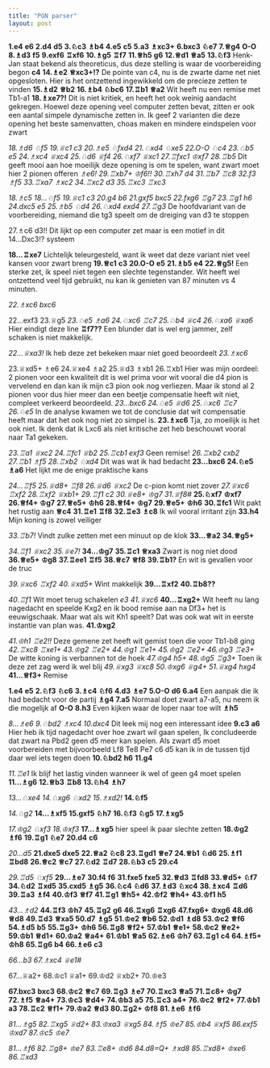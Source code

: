 ```yaml
---
title: "PGN parser"
layout: post
---
```


**1.e4** **e6** **2.d4** **d5** **3.&#9816;c3** **&#9815;b4** **4.e5** **c5** **5.a3** **&#9815;xc3+** **6.bxc3** **&#9816;e7** **7.&#9813;g4** **O-O** **8.&#9815;d3** **f5** **9.exf6** **&#9814;xf6** **10.&#9815;g5** **&#9814;f7** **11.&#9813;h5** **g6** **12.&#9813;d1** **&#9813;a5** **13.&#9816;f3** Henk-Jan staat bekend als theoreticus, dus deze stelling is waar de voorbereiding begon **c4** **14.&#9815;e2** **&#9813;xc3+!?** De pointe van c4, nu is de zwarte dame net niet opgesloten. Hier is het ontzettend ingewikkeld om de precieze zetten te vinden **15.&#9815;d2** **&#9813;b2** **16.&#9815;b4** **&#9816;bc6** **17.&#9814;b1** **&#9813;a2** Wit heeft nu een remise met Tb1-a1 **18.&#9815;xe7?!** Dit is niet kritiek, en heeft het ook weinig aandacht gekregen. Hoewel deze opening veel computer zetten bevat, zitten er ook een aantal simpele dynamische zetten in. Ik geef 2 varianten die deze opening het beste samenvatten, choas maken en mindere eindspelen voor zwart 

*18.&#9815;d6* *&#9816;f5* *19.&#9813;c1* *c3* *20.&#9815;e5* *&#9816;fxd4* *21.&#9816;xd4* *&#9816;xe5* *22.O-O* *&#9816;c4* *23.&#9816;b5* *e5* *24.&#9815;xc4* *&#9813;xc4* *25.&#9816;d6* *&#9813;f4* *26.&#9816;xf7* *&#9813;xc1* *27.&#9814;fxc1* *&#9812;xf7* *28.&#9814;b5* Dit geeft mooi aan hoe moeilijk deze opening is om te spelen, want zwart moet hier 2 pionen offeren *&#9815;e6!* *29.&#9814;xb7+* *&#9812;f6!!* *30.&#9814;xh7* *d4* *31.&#9814;b7* *&#9814;c8* *32.f3* *&#9815;f5* *33.&#9814;xa7* *&#9815;xc2* *34.&#9814;xc2* *d3* *35.&#9814;xc3* *&#9814;xc3* 


*18.&#9815;c5* *18...&#9816;f5* *19.&#9813;c1* *c3* *20.g4* *b6* *21.gxf5* *bxc5* *22.fxg6* *&#9814;g7* *23.&#9814;g1* *h6* *24.dxc5* *e5* *25.&#9815;b5* *&#9816;d4* *26.&#9816;xd4* *exd4* *27.&#9814;g3* De hoofdvariant van de voorbereiding, niemand die tg3 speelt om de dreiging van d3 te stoppen 

27.&#9815;c6 d3!! Dit lijkt op een computer zet maar is een motief in dit 14...Dxc3!? systeem 

**18...&#9814;xe7** Lichtelijk teleurgesteld, want ik weet dat deze variant niet veel kansen voor zwart breng **19.&#9813;c1** **c3** **20.O-O** **e5** **21.&#9815;b5** **e4** **22.&#9813;g5!** Een sterke zet, ik speel niet tegen een slechte tegenstander. Wit heeft wel ontzettend veel tijd gebruikt, nu kan ik genieten van 87 minuten vs 4 minuten. 

*22.&#9815;xc6* *bxc6* 

22...exf3 23.&#9813;g5 
*23.&#9816;e5* *&#9815;a6* *24.&#9816;xc6* *&#9814;c7* *25.&#9816;b4* *&#9813;c4* *26.&#9816;xa6* *&#9813;xa6* Hier eindigt deze line 
**&#9814;f7??** Een blunder dat is wel erg jammer, zelf schaken is niet makkelijk. 

*22...&#9813;xa3!* Ik heb deze zet bekeken maar niet goed beoordeelt *23.&#9815;xc6* 

23.&#9813;xd5+ &#9815;e6 24.&#9813;xe4 &#9815;a2 25.&#9813;d3 &#9815;xb1 26.&#9814;xb1 Hier was mijn oordeel: 2 pionen voor een kwaliteit dit is wel prima voor wit vooral die d4 pion is vervelend en dan kan ik mijn c3 pion ook nog verliezen. Maar ik stond al 2 pionen voor dus hier meer dan een beetje compensatie heeft wit niet, compleet verkeerd beoordeeld. 
*23...bxc6* *24.&#9816;e5* *&#9813;d6* *25.&#9816;xc6* *&#9814;c7* *26.&#9816;e5* In de analyse kwamen we tot de conclusie dat wit compensatie heeft maar dat het ook nog niet zo simpel is. 
**23.&#9815;xc6** Tja, zo moeilijk is het ook niet. Ik denk dat ik Lxc6 als niet kritische zet heb beschouwt vooral naar Ta1 gekeken. 

*23.&#9814;a1* *&#9813;xc2* *24.&#9814;fc1* *&#9813;b2* *25.&#9814;cb1* *exf3* Geen remise! *26.&#9814;xb2* *cxb2* *27.&#9814;b1* *&#9815;f5* *28.&#9814;xb2* *&#9816;xd4* Dit was wat ik had bedacht 
**23...bxc6** **24.&#9816;e5** **&#9815;a6** Het lijkt me de enige praktische kans 

*24...&#9814;f5* *25.&#9813;d8+* *&#9814;f8* *26.&#9813;d6* *&#9813;xc2* De c-pion komt niet zover *27.&#9813;xc6* *&#9814;xf2* *28.&#9814;xf2* *&#9813;xb1+* *29.&#9814;f1* *c2* *30.&#9813;e8+* *&#9812;g7* *31.&#9813;f8#* 
**25.&#9816;xf7** **&#9812;xf7** **26.&#9813;f4+** **&#9812;g7** **27.&#9813;e5+** **&#9812;h6** **28.&#9813;f4+** **&#9812;g7** **29.&#9813;e5+** **&#9812;h6** **30.&#9814;fc1** Wit pakt het rustig aan **&#9813;c4** **31.&#9814;e1** **&#9814;f8** **32.&#9814;e3** **&#9815;c8** Ik wil vooral irritant zijn **33.h4** Mijn koning is zowel veiliger 

*33.&#9814;b7!* Vindt zulke zetten met een minuut op de klok 
**33...&#9813;a2** **34.&#9813;g5+** 

*34.&#9814;f1* *&#9813;xc2* *35.&#9813;e7!* 
**34...&#9812;g7** **35.&#9814;c1** **&#9813;xa3** Zwart is nog niet dood **36.&#9813;e5+** **&#9812;g8** **37.&#9814;ee1** **&#9814;f5** **38.&#9813;c7** **&#9813;f8** **39.&#9814;b1?** En wit is gevallen voor de truc 

*39.&#9813;xc6* *&#9814;xf2* *40.&#9813;xd5+* Wint makkelijk 
**39...&#9814;xf2** **40.&#9814;b8??** 

*40.&#9814;f1* Wit moet terug schakelen *e3* *41.&#9813;xc6* 
**40...&#9814;xg2+** Wit heeft nu lang nagedacht en speelde Kxg2 en ik bood remise aan na Df3+ het is eeuwigschaak. Maar wat als wit Kh1 speelt? Dat was ook wat wit in eerste instantie van plan was. **41.&#9812;xg2** 

*41.&#9812;h1* *&#9814;e2!!* Deze gemene zet heeft wit gemist toen die voor Tb1-b8 ging *42.&#9814;xc8* *&#9814;xe1+* *43.&#9812;g2* *&#9814;e2+* *44.&#9812;g1* *&#9814;e1+* *45.&#9812;g2* *&#9814;e2+* *46.&#9812;g3* *&#9814;e3+* De witte koning is verbannen tot de hoek *47.&#9812;g4* *h5+* *48.&#9812;g5* *&#9814;g3+* Toen ik deze zet zag werd ik wel blij *49.&#9813;xg3* *&#9813;xc8* *50.&#9812;xg6* *&#9813;g4+* *51.&#9813;xg4* *hxg4* 
**41...&#9813;f3+** Remise 


**1.e4** **e5** **2.&#9816;f3** **&#9816;c6** **3.&#9815;c4** **&#9816;f6** **4.d3** **&#9815;e7** **5.O-O** **d6** **6.a4** Een aanpak die ik had bedacht voor de partij **&#9815;g4** **7.a5** Normaal doet zwart a7-a5, nu neem ik die mogelijk af **O-O** **8.h3** Even kijken waar de loper naar toe wilt **&#9815;h5** 

*8...&#9815;e6* *9.&#9816;bd2* *&#9815;xc4* *10.dxc4* Dit leek mij nog een interessant idee 
**9.c3** **a6** Hier heb ik tijd nagedacht over hoe zwart wil gaan spelen, Ik concludeerde dat zwart na Pbd2 geen d5 meer kan spelen. Als zwart d5 moet voorbereiden met bijvoorbeeld Lf8 Te8 Pe7 c6 d5 kan ik in de tussen tijd daar wel iets tegen doen **10.&#9816;bd2** **h6** **11.g4** 

*11.&#9814;e1* Ik blijf het lastig vinden wanneer ik wel of geen g4 moet spelen 
**11...&#9815;g6** **12.&#9813;b3** **&#9814;b8** **13.&#9816;h4** **&#9815;h7** 

*13...&#9816;xe4* *14.&#9816;xg6* *&#9816;xd2* *15.&#9815;xd2!* 
**14.&#9816;f5** 

*14.&#9816;g2* 
**14...&#9815;xf5** **15.gxf5** **&#9816;h7** **16.&#9816;f3** **&#9816;g5** **17.&#9815;xg5** 

*17.&#9812;g2* *&#9816;xf3* *18.&#9812;xf3* 
**17...&#9815;xg5** hier speel ik paar slechte zetten **18.&#9812;g2** **&#9815;f6** **19.&#9814;g1** **&#9816;e7** **20.d4** **c6** 

*20...d5* 
**21.dxe5** **dxe5** **22.&#9813;a2** **&#9816;c8** **23.&#9814;gd1** **&#9813;e7** **24.&#9813;b1** **&#9816;d6** **25.&#9815;f1** **&#9814;bd8** **26.&#9813;c2** **&#9813;c7** **27.&#9816;d2** **&#9814;d7** **28.&#9816;b3** **c5** **29.c4** 

*29.&#9814;d5* *&#9816;xf5* 
**29...&#9815;e7** **30.f4** **f6** **31.fxe5** **fxe5** **32.&#9813;d3** **&#9814;fd8** **33.&#9813;d5+** **&#9816;f7** **34.&#9816;d2** **&#9814;xd5** **35.cxd5** **&#9815;g5** **36.&#9816;c4** **&#9816;d6** **37.&#9815;d3** **&#9816;xc4** **38.&#9815;xc4** **&#9814;d6** **39.&#9814;a3** **&#9815;f4** **40.&#9812;f3** **&#9813;f7** **41.&#9814;g1** **&#9813;h5+** **42.&#9812;f2** **&#9813;h4+** **43.&#9812;f1** **h5** 

*43...&#9815;d2* 
**44.&#9814;f3** **&#9812;h7** **45.&#9814;g2** **g6** **46.&#9814;xg6** **&#9814;xg6** **47.fxg6+** **&#9812;xg6** **48.d6** **&#9813;d8** **49.&#9814;d3** **&#9813;xa5** **50.d7** **&#9815;g5** **51.&#9812;e2** **&#9813;b6** **52.&#9812;d1** **&#9815;d8** **53.&#9812;c2** **&#9813;f6** **54.&#9815;d5** **b5** **55.&#9814;g3+** **&#9812;h6** **56.&#9814;g8** **&#9813;f2+** **57.&#9812;b1** **&#9813;e1+** **58.&#9812;c2** **&#9813;e2+** **59.&#9812;b1** **&#9813;d1+** **60.&#9812;a2** **&#9813;a4+** **61.&#9812;b1** **&#9813;a5** **62.&#9815;e6** **&#9812;h7** **63.&#9814;g1** **c4** **64.&#9815;f5+** **&#9812;h8** **65.&#9814;g6** **b4** **66.&#9815;e6** **c3** 

*66...b3* *67.&#9815;xc4* *&#9813;e1#* 

67...&#9813;a2+ 68.&#9812;c1 &#9813;a1+ 69.&#9812;d2 &#9813;xb2+ 70.&#9812;e3 

**67.bxc3** **bxc3** **68.&#9812;c2** **&#9813;c7** **69.&#9814;g3** **&#9815;e7** **70.&#9814;xc3** **&#9813;a5** **71.&#9814;c8+** **&#9812;g7** **72.&#9815;f5** **&#9813;a4+** **73.&#9812;c3** **&#9813;d4+** **74.&#9812;b3** **a5** **75.&#9814;c3** **a4+** **76.&#9812;c2** **&#9813;f2+** **77.&#9812;b1** **a3** **78.&#9814;c2** **&#9813;f1+** **79.&#9812;a2** **&#9813;d3** **80.&#9814;g2+** **&#9812;f8** **81.&#9815;e6** **&#9815;f6** 

*81...&#9815;g5* *82.&#9814;xg5* *&#9813;d2+* *83.&#9812;xa3* *&#9813;xg5* *84.&#9815;f5* *&#9812;e7* *85.&#9812;b4* *&#9813;xf5* *86.exf5* *&#9812;xd7* *87.&#9812;c5* *&#9812;e7* 


*81...&#9815;f6* *82.&#9814;g8+* *&#9812;e7* *83.&#9814;e8+* *&#9812;d6* *84.d8=Q+* *&#9815;xd8* *85.&#9814;xd8+* *&#9812;xe6* *86.&#9814;xd3* 
